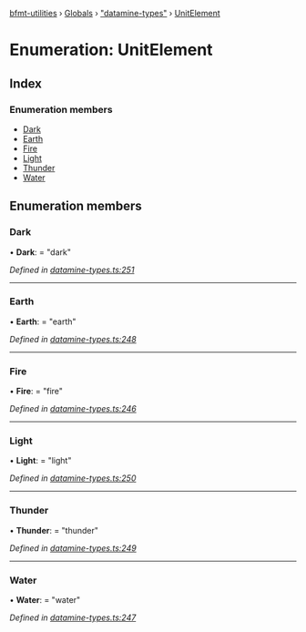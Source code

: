 [bfmt-utilities](../README.md) › [Globals](../globals.md) › ["datamine-types"](../modules/_datamine_types_.md) › [UnitElement](_datamine_types_.unitelement.md)

# Enumeration: UnitElement

## Index

### Enumeration members

* [Dark](_datamine_types_.unitelement.md#dark)
* [Earth](_datamine_types_.unitelement.md#earth)
* [Fire](_datamine_types_.unitelement.md#fire)
* [Light](_datamine_types_.unitelement.md#light)
* [Thunder](_datamine_types_.unitelement.md#thunder)
* [Water](_datamine_types_.unitelement.md#water)

## Enumeration members

###  Dark

• **Dark**: = "dark"

*Defined in [datamine-types.ts:251](https://github.com/BluuArc/bfmt-utilities/blob/dc2bfb7/src/datamine-types.ts#L251)*

___

###  Earth

• **Earth**: = "earth"

*Defined in [datamine-types.ts:248](https://github.com/BluuArc/bfmt-utilities/blob/dc2bfb7/src/datamine-types.ts#L248)*

___

###  Fire

• **Fire**: = "fire"

*Defined in [datamine-types.ts:246](https://github.com/BluuArc/bfmt-utilities/blob/dc2bfb7/src/datamine-types.ts#L246)*

___

###  Light

• **Light**: = "light"

*Defined in [datamine-types.ts:250](https://github.com/BluuArc/bfmt-utilities/blob/dc2bfb7/src/datamine-types.ts#L250)*

___

###  Thunder

• **Thunder**: = "thunder"

*Defined in [datamine-types.ts:249](https://github.com/BluuArc/bfmt-utilities/blob/dc2bfb7/src/datamine-types.ts#L249)*

___

###  Water

• **Water**: = "water"

*Defined in [datamine-types.ts:247](https://github.com/BluuArc/bfmt-utilities/blob/dc2bfb7/src/datamine-types.ts#L247)*
